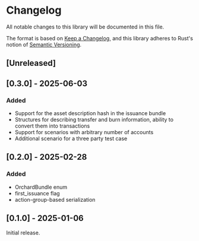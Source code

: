 # Changelog
All notable changes to this library will be documented in this file.

The format is based on [Keep a Changelog](https://keepachangelog.com/en/1.0.0/),
and this library adheres to Rust's notion of
[Semantic Versioning](https://semver.org/spec/v2.0.0.html).

## [Unreleased]

## [0.3.0] - 2025-06-03
### Added
- Support for the asset description hash in the issuance bundle
- Structures for describing transfer and burn information, ability to convert them into transactions
- Support for scenarios with arbitrary number of accounts
- Additional scenario for a three party test case

## [0.2.0] - 2025-02-28
### Added
- OrchardBundle enum
- first_issuance flag
- action-group-based serialization


## [0.1.0] - 2025-01-06
Initial release.

